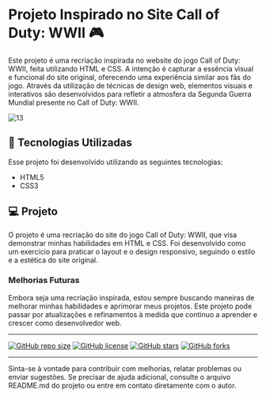 
# Projeto Inspirado no Site Call of Duty: WWII  🎮

Este projeto é uma recriação inspirada no website do jogo Call of Duty: WWII, feita utilizando HTML e CSS. A intenção é capturar a essência visual e funcional do site original, oferecendo uma experiência similar aos fãs do jogo. Através da utilização de técnicas de design web, elementos visuais e interativos são desenvolvidos para refletir a atmosfera da Segunda Guerra Mundial presente no Call of Duty: WWII.

![13](https://github.com/thmedu/Call-of-Duty-wwii/assets/141462806/b74a67ab-2a8e-4a4e-8ae9-e577e8698399)


## 🚀  Tecnologias Utilizadas

Esse projeto foi desenvolvido utilizando as seguintes tecnologias:

- HTML5
- CSS3

## 💻  Projeto

O projeto é uma recriação do site do jogo Call of Duty: WWII, que visa demonstrar minhas habilidades em HTML e CSS. Foi desenvolvido como um exercício para praticar o layout e o design responsivo, seguindo o estilo e a estética do site original.

### Melhorias Futuras

Embora seja uma recriação inspirada, estou sempre buscando maneiras de melhorar minhas habilidades e aprimorar meus projetos. Este projeto pode passar por atualizações e refinamentos à medida que continuo a aprender e crescer como desenvolvedor web.

---

[![GitHub repo size](https://img.shields.io/github/repo-size/seu-usuario/projeto-call-of-duty-wwii)](https://github.com/seu-usuario/projeto-call-of-duty-wwii)
[![GitHub license](https://img.shields.io/github/license/seu-usuario/projeto-call-of-duty-wwii)](https://github.com/seu-usuario/projeto-call-of-duty-wwii/blob/main/LICENSE)
[![GitHub stars](https://img.shields.io/github/stars/seu-usuario/projeto-call-of-duty-wwii?style=social)](https://github.com/seu-usuario/projeto-call-of-duty-wwii/stargazers)
[![GitHub forks](https://img.shields.io/github/forks/seu-usuario/projeto-call-of-duty-wwii?style=social)](https://github.com/seu-usuario/projeto-call-of-duty-wwii/network/members)

---

Sinta-se à vontade para contribuir com melhorias, relatar problemas ou enviar sugestões. Se precisar de ajuda adicional, consulte o arquivo README.md do projeto ou entre em contato diretamente com o autor.
